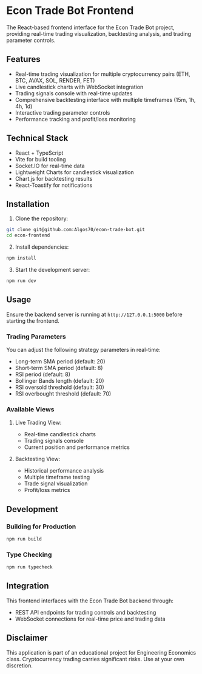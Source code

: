 # Econ Trade Bot Frontend

The React-based frontend interface for the Econ Trade Bot project, providing real-time trading visualization, backtesting analysis, and trading parameter controls.

## Features

- Real-time trading visualization for multiple cryptocurrency pairs (ETH, BTC, AVAX, SOL, RENDER, FET)
- Live candlestick charts with WebSocket integration
- Trading signals console with real-time updates
- Comprehensive backtesting interface with multiple timeframes (15m, 1h, 4h, 1d)
- Interactive trading parameter controls
- Performance tracking and profit/loss monitoring

## Technical Stack

- React + TypeScript
- Vite for build tooling
- Socket.IO for real-time data
- Lightweight Charts for candlestick visualization
- Chart.js for backtesting results
- React-Toastify for notifications

## Installation

1. Clone the repository:

```bash
git clone git@github.com:Algos70/econ-trade-bot.git
cd econ-frontend
```

2. Install dependencies:

```bash
npm install
```

3. Start the development server:

```bash
npm run dev
```

## Usage

Ensure the backend server is running at `http://127.0.0.1:5000` before starting the frontend.

### Trading Parameters

You can adjust the following strategy parameters in real-time:
- Long-term SMA period (default: 20)
- Short-term SMA period (default: 8)
- RSI period (default: 8)
- Bollinger Bands length (default: 20)
- RSI oversold threshold (default: 30)
- RSI overbought threshold (default: 70)

### Available Views

1. Live Trading View:
   - Real-time candlestick charts
   - Trading signals console
   - Current position and performance metrics

2. Backtesting View:
   - Historical performance analysis
   - Multiple timeframe testing
   - Trade signal visualization
   - Profit/loss metrics

## Development

### Building for Production

```bash
npm run build
```

### Type Checking

```bash
npm run typecheck
```

## Integration

This frontend interfaces with the Econ Trade Bot backend through:
- REST API endpoints for trading controls and backtesting
- WebSocket connections for real-time price and trading data

## Disclaimer

This application is part of an educational project for Engineering Economics class. Cryptocurrency trading carries significant risks. Use at your own discretion.
